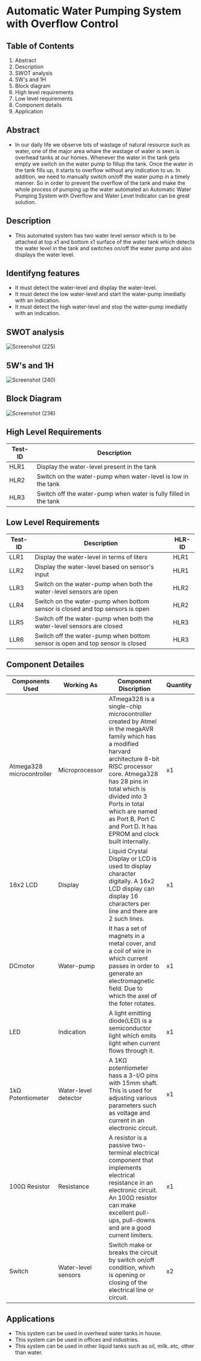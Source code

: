 # Automatic Water Pumping System with Overflow Control

## Table of Contents

1.  Abstract
2.  Description
3.  SWOT analysis
4.  5W's and 1H
5.  Block diagram
6.  High level requirements
7.  Low level requirements
8.  Component details
9.  Application

## Abstract

*   In our daily life we observe lots of wastage of natural resource such as water, one of the major area whare the wastage of water is seen is overhead tanks at our homes.
    Whenever the water in the tank gets empty we switch on the water pump to fillup the tank. Once the water in the tank fills up, it starts to overflow without any indication
    to us. In addition, we need to manually switch on/off the water pump in a timely manner. So in order to prevent the overflow of the tank and make the whole process of
    pumping up the water automated an Automatic Water Pumping System with Overflow and Water Level Indicator can be great solution.
  
## Description

*   This automated system has two water level sensor which is to be attached at top x1 and bottom x1 surface of the water tank which detects the water level in the tank and
    switches on/off the water pump and also displays the water level.

## Identifyng features

*   It must detect the water-level and display the water-level.
*   It must detect the low water-level and start the water-pump imediatly with an indication.
*   It must detect the high water-level and stop the water-pump imediatly with an indication.

## SWOT analysis
![Screenshot (225)](https://user-images.githubusercontent.com/42509490/155770217-7c11c6d5-c1c7-49fe-ad25-791606eb5779.png)

## 5W's and 1H
![Screenshot (240)](https://user-images.githubusercontent.com/42509490/155858191-b89f6357-613b-4db8-957b-4efd400caaf6.png)

## Block Diagram
![Screenshot (236)](https://user-images.githubusercontent.com/42509490/155855134-4c4f418f-2a9a-485b-ab00-3ab6d33b640e.png)

## High Level Requirements

| Test-ID | Description  |
|----|-----------------------------------------------------------------|
|HLR1| Display the water-level present in the tank |
|HLR2| Switch on the water-pump when water-level is low in the tank |
|HLR3| Switch off the water-pump when water is fully filled in the tank |

## Low Level Requirements

| Test-ID | Description  | HLR-ID
|----|----------------------------------------------------------|-------|
|LLR1| Display the water-level in terms of liters |HLR1|
|LLR2| Display the water-level based on sensor's input |HLR1|
|LLR3| Switch on the water-pump when both the water-level sensors are open |HLR2|
|LLR4| Switch on the water-pump when bottom sensor is closed and top sensors is open |HLR2|
|LLR5| Switch off the water-pump when both the water-level sensors are closed |HLR3|
|LLR6| Switch off the water-pump when bottom sensor is open and top sensor is closed |HLR3|

## Component Detailes

| Components Used | Working As |     Component Discription             | Quantity  |
|------------|-------------------|-------------------------------------|------------|
| Atmega328 microcontroller | Microprocessor| ATmega328 is a single-chip microcontroller created by Atmel in the megaAVR family which has a modified harvard architecture 8-bit RISC processor core. Atmega328 has 28 pins in total which is divided into 3 Ports in total which are named as Port B, Port C and Port D. It has EPROM and clock built internally. |   x1       |
| 16x2 LCD | Display | Liquid Crystal Display or LCD is used to display character digitally. A 16x2 LCD display can display 16 characters per line and there are 2 such lines. |     x1     |
| DCmotor | Water-pump | It has a set of magnets in a metal cover, and a coil of wire in which current passes in order to generate an electromagnetic field. Due to which the axel of the foter rotates.                     |   x1       |
| LED | Indication | A light emitting diode(LED) is a semiconductor light which emits light when current flows through it.  |    x1      |
| 1kΩ Potentiometer | Water-level detector | A 1KΩ potentiometer hass a 3-I/O pins with 15mm shaft. This is used for adjusting various parameters such as voltage and current in an electronic circuit.                           |     x1     |
| 100Ω Resistor | Resistance | A resistor is a passive two-terminal electrical component that implements electrical resistance in an electronic circuit. An 100Ω resistor can make excellent pull-ups, pull-downs and are a good current limiters.      |     x1     |
| Switch | Water-level sensors | Switch make or breaks the circuit by switch on/off condition, whivh is opening or closing of the electrical line or circuit.  |    x2      |

## Applications

*   This system can be used in overhead water tanks in house.
*   This system can be used in offices and industries.
*   This system can be used in other liquid tanks such as oil, milk..etc, other than water. 
